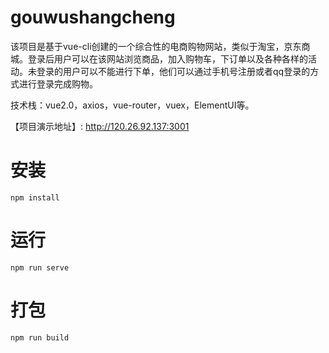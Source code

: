 # gouwushangcheng


该项目是基于vue-cli创建的一个综合性的电商购物网站，类似于淘宝，京东商城。登录后用户可以在该网站浏览商品，加入购物车，下订单以及各种各样的活动。未登录的用户可以不能进行下单，他们可以通过手机号注册或者qq登录的方式进行登录完成购物。

技术栈：vue2.0，axios，vue-router，vuex，ElementUI等。 

【项目演示地址】: http://120.26.92.137:3001

# 安装
```
npm install
```

# 运行
```
npm run serve
```

# 打包
```
npm run build
```

